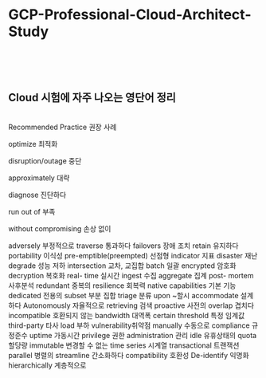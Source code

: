 # GCP-Professional-Cloud-Architect-Study
<br>
<br>
<br>

## Cloud 시험에 자주 나오는 영단어 정리
<br>
Recommended Practice 권장 사례

optimize 최적화

disruption/outage 중단

approximately 대략

diagnose 진단하다

run out of 부족

without compromising 손상 없이

adversely 부정적으로
traverse 통과하다
failovers 장애 조치
retain 유지하다
portability 이식성
pre-emptible(preempted) 선점형
indicator 지표
disaster 재난
degrade 성능 저하
intersection 교차, 교집합
batch 일괄
encrypted 암호화
decryption 복호화
real- time 실시간
ingest 수집
aggregate 집계
post- mortem 사후분석
redundant 중복의
resilience 회복력
native capabilities 기본 기능
dedicated 전용의
subset 부분 집합
triage 분류
upon ~할시
accommodate 설계하다
Autonomously 자율적으로
retrieving 검색
proactive 사전의
overlap 겹치다
incompatible 호환되지 않는
bandwidth 대역폭
certain threshold 특정 임계값
third-party 타사
load 부하
vulnerability취약점 
manually 수동으로 
compliance 규정준수
uptime 가동시간 
privilege 권한
administration 관리
idle 유휴상태의
quota 할당량
immutable 변경할 수 없는
time series 시계열
transactional 트랜잭션
parallel 병렬의
streamline 간소화하다
compatibility 호환성
De-identify 익명화
hierarchically 계층적으로

